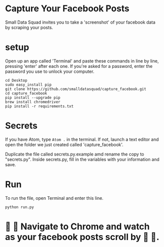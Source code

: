 # Capture Your Facebook Posts


Small Data Squad invites you to take a 'screenshot' of your facebook data by scraping your posts.


# setup

Open up an app called 'Terminal' and paste these commands in line by line, pressing 'enter' after each one.
If you're asked for a password, enter the password you use to unlock your computer.
```
cd Desktop
sudo easy_install pip
git clone https://github.com/smalldatasquad/capture_facebook.git
cd capture_facebook
pip install --upgrade pip
brew install chromedriver
pip install -r requirements.txt
```


# Secrets
If you have Atom, type `Atom .` in the terminal.
If not, launch a text editor and open the folder we just created called 'capture_facebook'.

Duplicate the file called secrets.py.example amd rename the copy to "secrets.py".
Inside secrets.py, fill in the variables with your information and save.

# Run
To run the file, open Terminal and enter this line.
```
python run.py
```

# 👀 👻 Navigate to Chrome and watch as your facebook posts scroll by 👻 👀.
